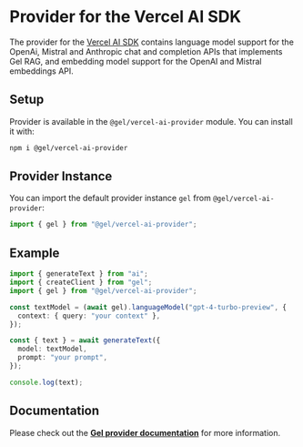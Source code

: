 # Provider for the Vercel AI SDK

The provider for the [Vercel AI SDK](https://sdk.vercel.ai/docs) contains
language model support for the OpenAi, Mistral and Anthropic chat and completion
APIs that implements Gel RAG, and embedding model support for the OpenAI and
Mistral embeddings API.

## Setup

Provider is available in the `@gel/vercel-ai-provider` module. You can install
it with:

```bash
npm i @gel/vercel-ai-provider
```

## Provider Instance

You can import the default provider instance `gel` from `@gel/vercel-ai-provider`:

```ts
import { gel } from "@gel/vercel-ai-provider";
```

## Example

```ts
import { generateText } from "ai";
import { createClient } from "gel";
import { gel } from "@gel/vercel-ai-provider";

const textModel = (await gel).languageModel("gpt-4-turbo-preview", {
  context: { query: "your context" },
});

const { text } = await generateText({
  model: textModel,
  prompt: "your prompt",
});

console.log(text);
```

## Documentation

Please check out the **[Gel provider documentation](https://docs.gel.com/ai/vercel_ai_sdk_provider)** for more information.
